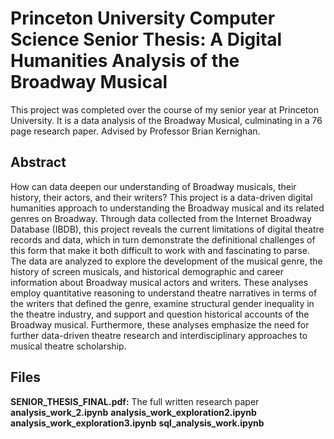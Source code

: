 # Princeton University Computer Science Senior Thesis: A Digital Humanities Analysis of the Broadway Musical
This project was completed over the course of my senior year at Princeton University. It is a data analysis of the Broadway Musical, culminating in a 76 page research paper. Advised by Professor Brian Kernighan.

## Abstract
How can data deepen our understanding of Broadway musicals, their history, their actors, and their writers? This project is a data-driven digital humanities approach to understanding the Broadway musical and its related genres on Broadway. Through data collected from the Internet Broadway Database (IBDB), this project reveals the current limitations of digital theatre records and data, which in turn demonstrate the definitional challenges of this form that make it both difficult to work with and fascinating to parse. The data are analyzed to explore the development of the musical genre, the history of screen musicals, and historical demographic and career information about Broadway musical actors and writers. These analyses employ quantitative reasoning to understand theatre narratives in terms of the writers that defined the genre, examine structural gender inequality in the theatre industry, and support and question historical accounts of the Broadway musical. Furthermore, these analyses emphasize the need for further data-driven theatre research and interdisciplinary approaches to musical theatre scholarship.

## Files
**SENIOR_THESIS_FINAL.pdf:** The full written research paper
**analysis_work_2.ipynb** 
**analysis_work_exploration2.ipynb**
**analysis_work_exploration3.ipynb**
**sql_analysis_work.ipynb**
